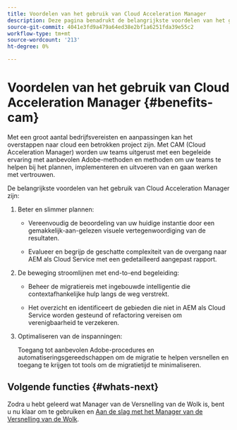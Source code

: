 ```yaml
---
title: Voordelen van het gebruik van Cloud Acceleration Manager
description: Deze pagina benadrukt de belangrijkste voordelen van het gebruik van Cloud Acceleration Manager.
source-git-commit: 4041e3fd9a479a64ed38e2bf1a6251fda39e55c2
workflow-type: tm+mt
source-wordcount: '213'
ht-degree: 0%

---
```



# Voordelen van het gebruik van Cloud Acceleration Manager {#benefits-cam}

Met een groot aantal bedrijfsvereisten en aanpassingen kan het overstappen naar cloud een betrokken project zijn. Met CAM (Cloud Acceleration Manager) worden uw teams uitgerust met een begeleide ervaring met aanbevolen Adobe-methoden en methoden om uw teams te helpen bij het plannen, implementeren en uitvoeren van en gaan werken met vertrouwen.

De belangrijkste voordelen van het gebruik van Cloud Acceleration Manager zijn:

1. Beter en slimmer plannen:

   * Vereenvoudig de beoordeling van uw huidige instantie door een gemakkelijk-aan-gelezen visuele vertegenwoordiging van de resultaten.

   * Evalueer en begrijp de geschatte complexiteit van de overgang naar AEM als Cloud Service met een gedetailleerd aangepast rapport.

1. De beweging stroomlijnen met end-to-end begeleiding:

   * Beheer de migratiereis met ingebouwde intelligentie die contextafhankelijke hulp langs de weg verstrekt.

   * Het overzicht en identificeert de gebieden die niet in AEM als Cloud Service worden gesteund of refactoring vereisen om verenigbaarheid te verzekeren.

1. Optimaliseren van de inspanningen:

   Toegang tot aanbevolen Adobe-procedures en automatiseringsgereedschappen om de migratie te helpen versnellen en toegang te krijgen tot tools om de migratietijd te minimaliseren.

## Volgende functies {#whats-next}

Zodra u hebt geleerd wat Manager van de Versnelling van de Wolk is, bent u nu klaar om te gebruiken en [Aan de slag met het Manager van de Versnelling van de Wolk](https://experienceleague.adobe.com/docs/experience-manager-cloud-service/moving/cloud-acceleration-manager/using-cam/getting-started-cam.html?lang=en).